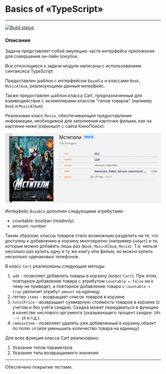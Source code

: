 # Basics of «TypeScript»
---
[![Build status](https://ci.appveyor.com/api/projects/status/f22hava44fa4rp2o?svg=true)](https://ci.appveyor.com/project/AACMKT/ajs-generators)

### Описание

Задача представляет собой эмуляцию части интерфейса приложения для совершения он-лайн покупок.

Все относящиеся к задаче модули написаны с использованием синтаксиса TypeScript

Предоставлен шаблон с интерфейсом `Buyable` и классами `Book`, `MusicAlbum`, реализующими данный интерфейс.

Также предоставлен шаблон класса Cart, предназначенный для взаимодействия с экземплярами классов "типов товаров" (напимер `Book` и `MusicAlbum`).

Реализован класс `Movie`, обеспечивающий предоставление информации, необходимой для заполнения карточки фильма, как на картинке ниже (скриншот с сайта КиноПоиск):

![](pic/avengers.png)

 Интерфейс  `Buyable`   дополнен следующими атрибутами:
 - countable: boolean (readonly)
 - amount: number 

Таким образом, классы товаров стало возможным разделить на те, что доступны к добавлению в корзину многократно (например `Gadget`) и те, которые можно добавить лишь раз (`Book`, `MusicAlbum`, `Movie`). Т.е. нельзя несолько раз купить одну и ту же книгу или фильм, но можно купить несколько одинаковых телефонов.


В класс `Cart` реализованы следующие методы:
1. `add` - позволяет добавлять товары в корзину (класс `Cart`). При этом, повторное добавление товара с атрибутом `countable = false` ни к чему не приведет, а повторное добавление товара с `countable = true` увеличит атрибут `amount` на еденицу.
2. геттер `items` - возвращает список товаров в корзине
3. `totalPrice` - возвращает суммарную стоимость товаров в корзине (с учетом и без учёта скидки). Скидка может передаваться в функцию в качестве числового аргумента (указывающего процент скидки: `10% --> 10` и т.д.).
4. `removeItem` - позволяет удалять уже добавленный в корзину объект по полю `id` (или уменьшить количество товара на единицу)

Для всех функция класса Cart реализовано:
1. Указание типов параметров
2. Указание типа возвращаемого значения

---

Обеспечено покрытие тестами.
